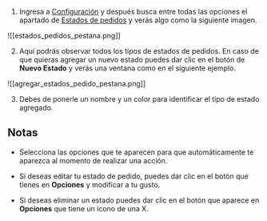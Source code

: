 
1. Ingresa a [Configuración](https://app.coti.mx/settings/) y después busca entre todas las opciones el apartado de [Estados de pedidos](https://app.coti.mx/state/order/) y verás algo como la siguiente imagen.

![[estados_pedidos_pestana.png]]

2. Aquí podrás observar todos los tipos de estados de pedidos. En caso de que quieras agregar un nuevo estado puedes dar clic en el botón de **Nuevo Estado** y verás una ventana como en el siguiente ejemplo.


![[agregar_estados_pedido_pestana.png]]


3. Debes de ponerle un nombre y un color para identificar el tipo de estado agregado.

## Notas 

- Selecciona las opciones que te aparecen para que automáticamente te aparezca al momento de realizar una acción.

- Si deseas editar tu estado de pedido, puedes dar clic en el botón que tienes en **Opciones** y modificar a tu gusto.

- Si deseas eliminar un estado puedes dar clic en el botón que aparece en **Opciones** que tiene un icono de una X.